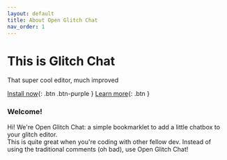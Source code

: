 ```yaml
---
layout: default
title: About Open Glitch Chat
nav_order: 1
---
```


# This is Glitch Chat
That super cool editor, much improved  

[Install now]([http://example.com/](https://uncovered-functional-lemonade.glitch.me/)){: .btn .btn-purple }
[Learn more](https://support.glitch.com/t/meet-the-open-source-glitch-chat/53428?u=tiagorangel2011){: .btn }

### Welcome!

Hi! We're Open Glitch Chat: a simple bookmarklet to add a little chatbox to your glitch editor.  
This is quite great when you're coding with other fellow dev. Instead of using the traditional comments (oh bad), use Open Glitch Chat!
